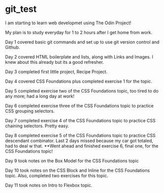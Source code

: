 # git_test

I am starting to learn web developmet using The Odin Project!

My plan is to study everyday for 1 to 2 hours after I get home from work.

Day 1 covered basic git commands and set up to use git version control and Github. 

Day 2 covered HTML boilerplate and lists, along with Links and Images. I knew about this already but its a good refresher.

Day 3 completed first little project, Recipe Project.

Day 4 covered CSS Foundations plus completed exercise 1 for the topic.

Day 5 completed exercise two of the CSS Foundations topic, too tired to do any more; had a long day at work! 

Day 6 completed exercise three of the CSS Foundations topic to practice CSS grouping selectors.

Day 7 completed exercise 4 of the CSS Foundations topic to practice CSS chaining selectors. Pretty easy. 

Day 8 completed exercise 5 of the CSS Foundations topic to practice CSS descendant combinator. Last 2 days missed because my car got totaled, had to deal w that. 
**Went ahead and finished exercise 6, final one, for the CSS Foundations topic! 

Day 9 took notes on the Box Model for the CSS Foundations topic

Day 10 took notes on the CSS Block and Inline for the CSS Foundations topic. Also, completed two exercises for this topic. 

Day 11 took notes on Intro to Flexbox topic. 
